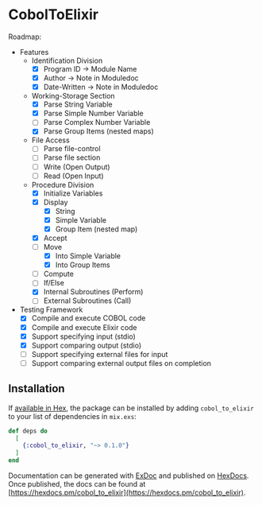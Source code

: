 # CobolToElixir

Roadmap:

- Features
  - Identification Division
    - [x] Program ID -> Module Name
    - [x] Author -> Note in Moduledoc
    - [x] Date-Written -> Note in Moduledoc
  - Working-Storage Section
    - [x] Parse String Variable
    - [x] Parse Simple Number Variable
    - [ ] Parse Complex Number Variable
    - [x] Parse Group Items (nested maps)
  - File Access
    - [ ] Parse file-control
    - [ ] Parse file section
    - [ ] Write (Open Output)
    - [ ] Read (Open Input)
  - Procedure Division
    - [x] Initialize Variables
    - [x] Display
      - [x] String
      - [x] Simple Variable
      - [x] Group Item (nested map)
    - [x] Accept
    - [ ] Move
      - [x] Into Simple Variable
      - [x] Into Group Items
    - [ ] Compute
    - [ ] If/Else
    - [x] Internal Subroutines (Perform)
    - [ ] External Subroutines (Call)
- Testing Framework
  - [x] Compile and execute COBOL code
  - [x] Compile and execute Elixir code
  - [x] Support specifying input (stdio)
  - [x] Support comparing output (stdio)
  - [ ] Support specifying external files for input
  - [ ] Support comparing external output files on completion

## Installation

If [available in Hex](https://hex.pm/docs/publish), the package can be installed
by adding `cobol_to_elixir` to your list of dependencies in `mix.exs`:

```elixir
def deps do
  [
    {:cobol_to_elixir, "~> 0.1.0"}
  ]
end
```

Documentation can be generated with [ExDoc](https://github.com/elixir-lang/ex_doc)
and published on [HexDocs](https://hexdocs.pm). Once published, the docs can
be found at [https://hexdocs.pm/cobol_to_elixir](https://hexdocs.pm/cobol_to_elixir).
